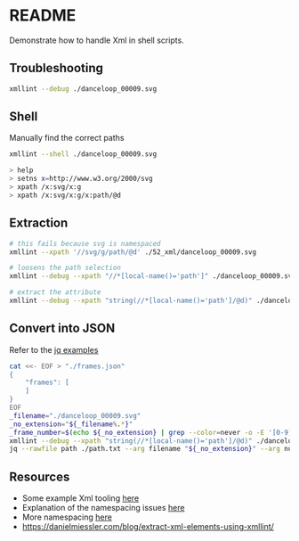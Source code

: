 # README

Demonstrate how to handle Xml in shell scripts.

## Troubleshooting

```sh
xmllint --debug ./danceloop_00009.svg 
```

## Shell

Manually find the correct paths

```sh
xmllint --shell ./danceloop_00009.svg 

> help
> setns x=http://www.w3.org/2000/svg
> xpath /x:svg/x:g
> xpath /x:svg/x:g/x:path/@d
```

## Extraction

```sh
# this fails because svg is namespaced
xmllint --xpath '//svg/g/path/@d' ./52_xml/danceloop_00009.svg

# loosens the path selection
xmllint --debug --xpath "//*[local-name()='path']" ./danceloop_00009.svg

# extract the attribute
xmllint --debug --xpath "string(//*[local-name()='path']/@d)" ./danceloop_00009.svg
```

## Convert into JSON 

Refer to the [jq examples](../32_jq/README.md)

```sh
cat <<- EOF > "./frames.json"
{
    "frames": [
    ]
}
EOF
_filename="./danceloop_00009.svg"
_no_extension="${_filename%.*}"
_frame_number=$(echo ${_no_extension} | grep --color=never -o -E '[0-9]+')
xmllint --debug --xpath "string(//*[local-name()='path']/@d)" ./danceloop_00009.svg > /path.txt
jq --rawfile path ./path.txt --arg filename "${_no_extension}" --arg number "${_frame_number}" '.frames += [ {"name":$filename, "path":$path, "number":$number | tonumber }]' "./frames.json"
```


## Resources

* Some example Xml tooling [here](https://stackoverflow.com/questions/15461737/how-to-execute-xpath-one-liners-from-shell/15461774)
* Explanation of the namespacing issues [here](https://stackoverflow.com/questions/8264134/xmllint-failing-to-properly-query-with-xpath)
* More namespacing [here](http://blog.powered-up-games.com/wordpress/archives/70)
* https://danielmiessler.com/blog/extract-xml-elements-using-xmllint/


